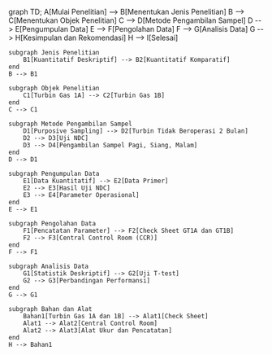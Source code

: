 graph TD;
    A[Mulai Penelitian] --> B[Menentukan Jenis Penelitian]
    B --> C[Menentukan Objek Penelitian]
    C --> D[Metode Pengambilan Sampel]
    D --> E[Pengumpulan Data]
    E --> F[Pengolahan Data]
    F --> G[Analisis Data]
    G --> H[Kesimpulan dan Rekomendasi]
    H --> I[Selesai]

    subgraph Jenis Penelitian
        B1[Kuantitatif Deskriptif] --> B2[Kuantitatif Komparatif]
    end
    B --> B1

    subgraph Objek Penelitian
        C1[Turbin Gas 1A] --> C2[Turbin Gas 1B]
    end
    C --> C1

    subgraph Metode Pengambilan Sampel
        D1[Purposive Sampling] --> D2[Turbin Tidak Beroperasi 2 Bulan]
        D2 --> D3[Uji NDC]
        D3 --> D4[Pengambilan Sampel Pagi, Siang, Malam]
    end
    D --> D1

    subgraph Pengumpulan Data
        E1[Data Kuantitatif] --> E2[Data Primer]
        E2 --> E3[Hasil Uji NDC]
        E3 --> E4[Parameter Operasional]
    end
    E --> E1

    subgraph Pengolahan Data
        F1[Pencatatan Parameter] --> F2[Check Sheet GT1A dan GT1B]
        F2 --> F3[Central Control Room (CCR)]
    end
    F --> F1

    subgraph Analisis Data
        G1[Statistik Deskriptif] --> G2[Uji T-test]
        G2 --> G3[Perbandingan Performansi]
    end
    G --> G1

    subgraph Bahan dan Alat
        Bahan1[Turbin Gas 1A dan 1B] --> Alat1[Check Sheet]
        Alat1 --> Alat2[Central Control Room]
        Alat2 --> Alat3[Alat Ukur dan Pencatatan]
    end
    H --> Bahan1
